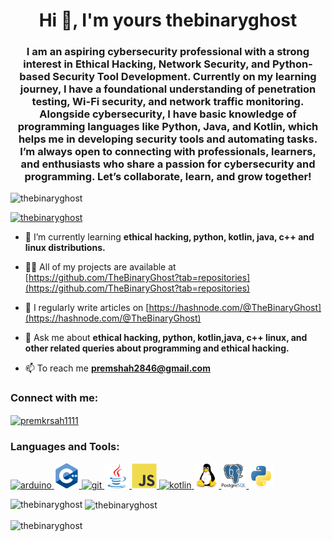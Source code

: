 <h1 align="center">Hi 👋, I'm yours thebinaryghost</h1>
<h3 align="center">I am an aspiring cybersecurity professional with a strong interest in Ethical Hacking, Network Security, and Python-based Security Tool Development. Currently on my learning journey, I have a foundational understanding of penetration testing, Wi-Fi security, and network traffic monitoring. Alongside cybersecurity, I have basic knowledge of programming languages like Python, Java, and Kotlin, which helps me in developing security tools and automating tasks. I’m always open to connecting with professionals, learners, and enthusiasts who share a passion for cybersecurity and programming. Let’s collaborate, learn, and grow together!</h3>

<p align="left"> <img src="https://komarev.com/ghpvc/?username=thebinaryghost&label=Profile%20views&color=0e75b6&style=flat" alt="thebinaryghost" /> </p>

<p align="left"> <a href="https://github.com/ryo-ma/github-profile-trophy"><img src="https://github-profile-trophy.vercel.app/?username=thebinaryghost" alt="thebinaryghost" /></a> </p>

- 🌱 I’m currently learning **ethical hacking, python, kotlin, java, c++ and linux distributions.**

- 👨‍💻 All of my projects are available at [https://github.com/TheBinaryGhost?tab=repositories](https://github.com/TheBinaryGhost?tab=repositories)

- 📝 I regularly write articles on [https://hashnode.com/@TheBinaryGhost](https://hashnode.com/@TheBinaryGhost)

- 💬 Ask me about **ethical hacking, python, kotlin,java, c++ linux, and other related queries about programming and ethical hacking.**

- 📫 To reach me **premshah2846@gmail.com**

<h3 align="left">Connect with me:</h3>
<p align="left">
<a href="https://linkedin.com/in/premkrsah1111" target="blank"><img align="center" src="https://raw.githubusercontent.com/rahuldkjain/github-profile-readme-generator/master/src/images/icons/Social/linked-in-alt.svg" alt="premkrsah1111" height="50" width="60" /></a>


<h3 align="left">Languages and Tools:</h3>
<p align="left"> <a href="https://www.arduino.cc/" target="_blank" rel="noreferrer"> <img src="https://cdn.worldvectorlogo.com/logos/arduino-1.svg" alt="arduino" width="40" height="40"/> </a> <a href="https://www.w3schools.com/cpp/" target="_blank" rel="noreferrer"> <img src="https://raw.githubusercontent.com/devicons/devicon/master/icons/cplusplus/cplusplus-original.svg" alt="cplusplus" width="40" height="40"/> </a> <a href="https://git-scm.com/" target="_blank" rel="noreferrer"> <img src="https://www.vectorlogo.zone/logos/git-scm/git-scm-icon.svg" alt="git" width="40" height="40"/> </a> <a href="https://www.java.com" target="_blank" rel="noreferrer"> <img src="https://raw.githubusercontent.com/devicons/devicon/master/icons/java/java-original.svg" alt="java" width="40" height="40"/> </a> <a href="https://developer.mozilla.org/en-US/docs/Web/JavaScript" target="_blank" rel="noreferrer"> <img src="https://raw.githubusercontent.com/devicons/devicon/master/icons/javascript/javascript-original.svg" alt="javascript" width="40" height="40"/> </a> <a href="https://kotlinlang.org" target="_blank" rel="noreferrer"> <img src="https://www.vectorlogo.zone/logos/kotlinlang/kotlinlang-icon.svg" alt="kotlin" width="40" height="40"/> </a> <a href="https://www.linux.org/" target="_blank" rel="noreferrer"> <img src="https://raw.githubusercontent.com/devicons/devicon/master/icons/linux/linux-original.svg" alt="linux" width="40" height="40"/> </a> <a href="https://www.postgresql.org" target="_blank" rel="noreferrer"> <img src="https://raw.githubusercontent.com/devicons/devicon/master/icons/postgresql/postgresql-original-wordmark.svg" alt="postgresql" width="40" height="40"/> </a> <a href="https://www.python.org" target="_blank" rel="noreferrer"> <img src="https://raw.githubusercontent.com/devicons/devicon/master/icons/python/python-original.svg" alt="python" width="40" height="40"/> </a> </p>

<p><img align="left" src="https://github-readme-stats.vercel.app/api/top-langs?username=thebinaryghost&show_icons=true&locale=en&layout=compact" alt="thebinaryghost" /></p>

<p>&nbsp;<img align="center" src="https://github-readme-stats.vercel.app/api?username=thebinaryghost&show_icons=true&locale=en" alt="thebinaryghost" /></p>

<p><img align="center" src="https://github-readme-streak-stats.herokuapp.com/?user=thebinaryghost&" alt="thebinaryghost" /></p>
